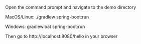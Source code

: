 Open the command prompt and navigate to the demo directory

MacOS/Linux:
./gradlew spring-boot:run

Windows:
gradlew.bat spring-boot:run

Then go to http://localhost:8080/hello in your browser